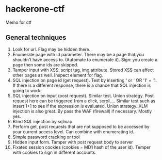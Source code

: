 # hackerone-ctf
Memo for ctf

## General techniques 
1. Look for url. Flag may be hidden there.
2.  Enumerate page with id parameter. There may be a page that you shouldn't have access to. (Automate to enumerate it). 
Sign: you create a page then some ids are skipped. 
4. Tamper input with XSS: script tag, img attribute. Stored XSS can affect other pages as well. Inspect element for flag. 
5. SQL injection on page id (get request). Test by inserting ' or ' OR '1' = '1. 
   If there is a different response, there is a chance that SQL injection is going to work.
6. SQL injection on input (post request). Similar test. Union strategy. 
   Post request here can be triggered from a click, scroll,...
   Similar test such as insert 1+1 to see if the expression is evaluated.
   Union strategy. 
   XLM injection is also great.
   By pass the WAF (firewall) if necessary. Mostly yes.
7. Blind SQL injection by sqlmap 
8. Perform get, post requests that are not supposed to be accessed by your current access level.
    Can combine with enumerating id.
10. Simple password cracking or tool 
11. Hidden input form. Tamper with post request body to server
12. Fixated session cookies (cookies = MD1 hash of the user id). Temper with cookies to sign in different accounts. 

